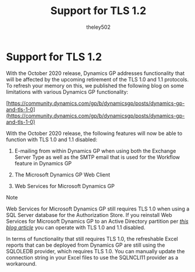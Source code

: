 ﻿---
title: Support for TLS 1.2 
description: New in October 2020 - Support for TLS 1.2
ms.date: 09-30-2020
ms.topic: article
ms.prod: dynamics-gp
author: theley502
ms.author: theley
manager: edupont
---

# Support for TLS 1.2

With the October 2020 release, Dynamics GP addresses functionality that will be affected by the upcoming retirement of the TLS 1.0 and 1.1 protocols. To refresh your memory on this, we published the following blog on some limitations with various Dynamics GP functionality:

[https://community.dynamics.com/gp/b/dynamicsgp/posts/dynamics-gp-and-tls-1-0](https://community.dynamics.com/gp/b/dynamicsgp/posts/dynamics-gp-and-tls-1-0)

With the October 2020 release, the following features will now be able to function with TLS 1.0 and 1.1 disabled:

1. E-mailing from within Dynamics GP when using both the Exchange Server Type as well as the SMTP email that is used for the Workflow feature in Dynamics GP

2. The Microsoft Dynamics GP Web Client

3. Web Services for Microsoft Dynamics GP

> [!NOTE]
> Web Services for Microsoft Dynamics GP still requires TLS 1.0 when using a SQL Server database for the Authorization Store. If you reinstall Web Services for Microsoft Dynamics GP to an Active Directory partition per [*this blog article*](https://community.dynamics.com/gp/b/dynamicsgp/posts/microsoft-dynamics-gp-web-services---how-to-setup-an-active-directory-security-store) you can operate with TLS 1.0 and 1.1 disabled.

In terms of functionality that still requires TLS 1.0, the refreshable Excel reports that can be deployed from Dynamics GP are still using the SQLOLEDB provider, which requires TLS 1.0. You can manually update the connection string in your Excel files to use the SQLNCLI11 provider as a workaround.

